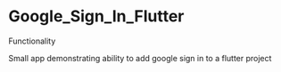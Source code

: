 # Google_Sign_In_Flutter

Functionality

Small app demonstrating ability to add google sign in to a flutter project
